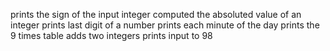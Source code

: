 prints the sign of the input integer
computed the absoluted value of an integer
prints last digit of a number
prints each minute of the day
prints the 9 times table
adds two integers
prints input to 98
